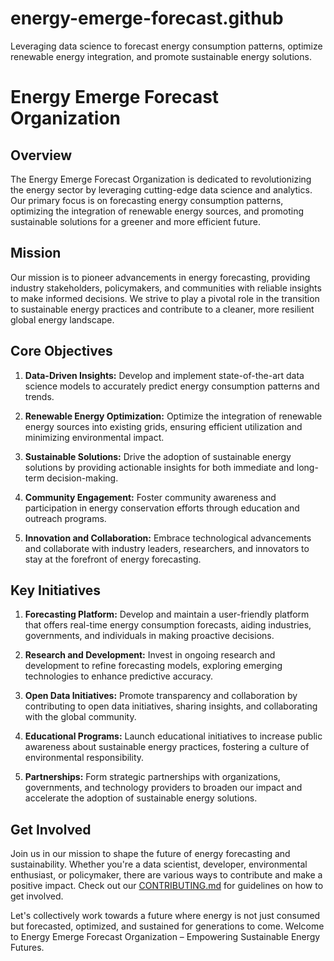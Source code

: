 # energy-emerge-forecast.github
Leveraging data science to forecast energy consumption patterns, optimize renewable energy integration, and promote sustainable energy solutions.

# Energy Emerge Forecast Organization

## Overview

The Energy Emerge Forecast Organization is dedicated to revolutionizing the energy sector by leveraging cutting-edge data science and analytics. Our primary focus is on forecasting energy consumption patterns, optimizing the integration of renewable energy sources, and promoting sustainable solutions for a greener and more efficient future.

## Mission

Our mission is to pioneer advancements in energy forecasting, providing industry stakeholders, policymakers, and communities with reliable insights to make informed decisions. We strive to play a pivotal role in the transition to sustainable energy practices and contribute to a cleaner, more resilient global energy landscape.

## Core Objectives

1. **Data-Driven Insights:** Develop and implement state-of-the-art data science models to accurately predict energy consumption patterns and trends.

2. **Renewable Energy Optimization:** Optimize the integration of renewable energy sources into existing grids, ensuring efficient utilization and minimizing environmental impact.

3. **Sustainable Solutions:** Drive the adoption of sustainable energy solutions by providing actionable insights for both immediate and long-term decision-making.

4. **Community Engagement:** Foster community awareness and participation in energy conservation efforts through education and outreach programs.

5. **Innovation and Collaboration:** Embrace technological advancements and collaborate with industry leaders, researchers, and innovators to stay at the forefront of energy forecasting.

## Key Initiatives

1. **Forecasting Platform:** Develop and maintain a user-friendly platform that offers real-time energy consumption forecasts, aiding industries, governments, and individuals in making proactive decisions.

2. **Research and Development:** Invest in ongoing research and development to refine forecasting models, exploring emerging technologies to enhance predictive accuracy.

3. **Open Data Initiatives:** Promote transparency and collaboration by contributing to open data initiatives, sharing insights, and collaborating with the global community.

4. **Educational Programs:** Launch educational initiatives to increase public awareness about sustainable energy practices, fostering a culture of environmental responsibility.

5. **Partnerships:** Form strategic partnerships with organizations, governments, and technology providers to broaden our impact and accelerate the adoption of sustainable energy solutions.

## Get Involved

Join us in our mission to shape the future of energy forecasting and sustainability. Whether you're a data scientist, developer, environmental enthusiast, or policymaker, there are various ways to contribute and make a positive impact. Check out our [CONTRIBUTING.md](CONTRIBUTING.md) for guidelines on how to get involved.

Let's collectively work towards a future where energy is not just consumed but forecasted, optimized, and sustained for generations to come. Welcome to Energy Emerge Forecast Organization – Empowering Sustainable Energy Futures.
